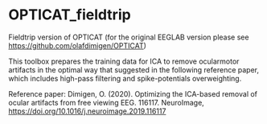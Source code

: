 # OPTICAT_fieldtrip

Fieldtrip version of OPTICAT (for the original EEGLAB version please see https://github.com/olafdimigen/OPTICAT)

This toolbox prepares the training data for ICA to remove ocularmotor artifacts in the optimal way that suggested in the following reference paper, which includes high-pass filtering and spike-potentials overweighting.

Reference paper: Dimigen, O. (2020). Optimizing the ICA-based removal of ocular artifacts from free viewing EEG. 116117. NeuroImage, https://doi.org/10.1016/j.neuroimage.2019.116117

